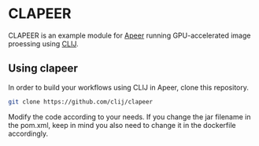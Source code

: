 # CLAPEER
CLAPEER is an example module for 
[Apeer](https://apeer.com)
 running GPU-accelerated image proessing using 
[CLIJ](https:///clij.github.io).

## Using clapeer
In order to build your workflows using CLIJ in Apeer, clone this repository.

```bash
git clone https://github.com/clij/clapeer
```

Modify the code according to your needs. If you change the jar filename in the pom.xml, 
keep in mind you also need to change it in the dockerfile accordingly.
